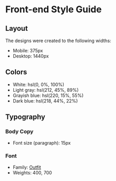 # Front-end Style Guide

## Layout
The designs were created to the following widths:
- Mobile: 375px
- Desktop: 1440px

## Colors
- White: hsl(0, 0%, 100%)
- Light gray: hsl(212, 45%, 89%)
- Grayish blue: hsl(220, 15%, 55%)
- Dark blue: hsl(218, 44%, 22%)

## Typography

### Body Copy
- Font size (paragraph): 15px

### Font
- Family: [Outfit](https://fonts.google.com/specimen/Outfit)
- Weights: 400, 700

